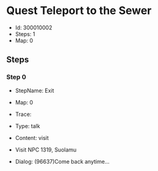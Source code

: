 # Quest Teleport to the Sewer

- Id: 300010002
- Steps: 1
- Map: 0

## Steps

### Step 0
- StepName:  Exit
- Map:  0
- Trace:  
- Type:  talk
- Content:  visit
- Visit NPC 1319, Suolamu

- Dialog: (96637)Come back anytime...



